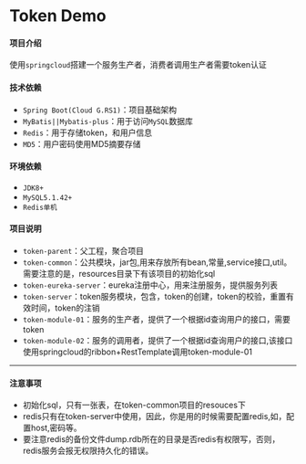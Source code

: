 # Token Demo

#### 项目介绍
使用`springcloud`搭建一个服务生产者，消费者调用生产者需要token认证

#### 技术依赖 ####

- `Spring Boot(Cloud G.RS1)`：项目基础架构
- `MyBatis||Mybatis-plus`：用于访问`MySQL`数据库 
- `Redis`：用于存储token，和用户信息
- `MD5`：用户密码使用MD5摘要存储

#### 环境依赖 ####

- `JDK8+`
- `MySQL5.1.42+`
- `Redis单机`

#### 项目说明 ####

- `token-parent`：父工程，聚合项目
- `token-common`：公共模块，jar包,用来存放所有bean,常量,service接口,util。需要注意的是，resources目录下有该项目的初始化sql
- `token-eureka-server`：eureka注册中心，用来注册服务，提供服务列表
- `token-server`：token服务模块，包含，token的创建，token的校验，重置有效时间，token的注销
- `token-module-01`：服务的生产者，提供了一个根据id查询用户的接口，需要token
- `token-module-02`：服务的调用者，提供了一个根据id查询用户的接口,该接口使用springcloud的ribbon+RestTemplate调用token-module-01

------

#### 注意事项 ####

- 初始化sql，只有一张表，在token-common项目的resouces下
- redis只有在token-server中使用，因此，你是用的时候需要配置redis,如，配置host,密码等。
- 要注意redis的备份文件dump.rdb所在的目录是否redis有权限写，否则，redis服务会报无权限持久化的错误。